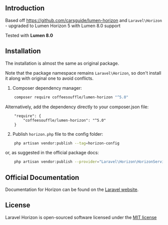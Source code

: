 ## Introduction

Based off https://github.com/carsguide/lumen-horizon and `Laravel\Horizon` - upgraded to Lumen Horizon 5 with Lumen 8.0 support

Tested with **Lumen 8.0**

## Installation

The installation is almost the same as original package.

Note that the package namespace remains `Laravel\Horizon`, so don't install it along with original one to avoid conflicts.

1. Composer dependency manager:

```bash
    composer require coffeesouffle/lumen-horizon "^5.0"
```

Alternatively, add the dependency directly to your composer.json file:

```
    "require": {
        "coffeesouffle/lumen-horizon": "^5.0"
    }
```

2. Publish `horizon.php` file to the config folder:

```bash
    php artisan vendor:publish --tag=horizon-config
```

or, as suggested in the official package docs:

```bash
    php artisan vendor:publish --provider="Laravel\Horizon\HorizonServiceProvider"
```


## Official Documentation

Documentation for Horizon can be found on the [Laravel website](http://laravel.com/docs/master/horizon).


## License

Laravel Horizon is open-sourced software licensed under the [MIT license](http://opensource.org/licenses/MIT)
